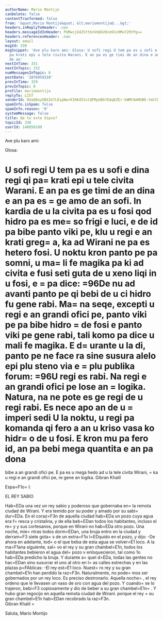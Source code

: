 ```yaml
---
authorName: Mario Montijo
canDelete: false
contentTrasformed: false
from: '&quot;Mario Montijo&quot; &lt;mariomontijo@...&gt;'
headers.inReplyToHeader: .nan
headers.messageIdInHeader: PGMwcjU4ZSttbnVmQGVHcm91cHMuY29tPg==
headers.referencesHeader: .nan
layout: email
msgId: 330
msgSnippet: 'Ave plu karo ami: Glosa: U sofi regi U tem pa es u sofi e dina regi qi
  pa krati epi u tele civita Warani. E an pa es ge timi de an dina e an pa es ge amo
  de an'
nextInTime: 331
nextInTopic: 332
numMessagesInTopic: 6
postDate: '1076959310'
prevInTime: 329
prevInTopic: 0
profile: mariomontijo
replyTo: LIST
senderId: 0UaQ0oyDBX2G7LDipWwrKIKKd5IxlQPRpUBkYEAqKZEr-kWMC6mMUBD-tmCCbL99pP9qREuxz3rj1jAVzsOeyuHbNPHv2D9VcbwDKgiIFA
spamInfo.isSpam: false
spamInfo.reason: '0'
systemMessage: false
title: Qe tu este dipso?
topicId: 330
userId: 146050109
---
```


Ave plu karo ami:

Glosa:

U sofi regi
U tem pa es u sofi e dina regi qi pa=
 krati epi u tele civita Warani. 
E an pa es ge timi de an dina e an pa es =
ge amo de an sofi.
In kardia de u la civita pa es u fosi qod hidro pa es me=
so frigi e 
luci, e de id pa bibe panto viki pe, klu u regi e an krati greg=
a, ka 
ad Wirani ne pa es hetero fosi.
U noktu kron panto pe pa somni, u ma=
li fe magika pa ki ad civita e 
fusi seti guta de u xeno liqi in u fosi, e =
pa dice:
=96De nu ad avanti panto pe qi bebi de u ci hidro fu gene rabi.
Ma=
na seqe, excepti u regi e an grandi ofici pe, panto viki pe pa bibe 
hidro =
de fosi e panto viki pe gene rabi, tali komo pa dice u mali fe 
magika.
E d=
urante u la di, panto pe ne face ra sine susura alelo epi plu 
steno via e =
plu publika forum:
=96U regi es rabi. Na regi e an grandi ofici pe lose an =
logika. Natura, 
na ne pote es ge regi de u regi rabi. Es nece apo an de u =
imperi sedi
U la noktu, u regi pa komanda qi fero a an u kriso vasa ko hidr=
o de u 
fosi. E kron mu pa fero id, an pa bebi mega quantita e an pa dona 
=
bibe a an grandi ofici pe.
E pa es u mega hedo ad u la tele civita Wirani, =
ka u regi e an grandi 
ofici pe, re gene an logika.
Gibran Khalil

Espa=F1o=
l:
 
EL REY SABIO

Hab=EDa una vez un rey sabio y poderoso que gobernaba en=
 la remota 
ciudad de Wirani. Y era temido por su poder y amado por su sabi=
dur=EDa. 
En el coraz=F3n de aquella ciudad hab=EDa un pozo cuya agua era f=
resca y 
cristalina, y de ella beb=EDan todos los habitantes, incluso el re=
y y 
sus cortesanos, porque en Wirani no hab=EDa otro pozo. 
Una noche, mie=
ntras todos dorm=EDan, una bruja entro en la ciudad y 
derram=F3 siete gota=
s de un extra=F1o l=EDquido en el pozo, y dijo: 
-De ahora en adelante, tod=
o el que beba de esta agua se volver=E1 loco. 
A la ma=F1ana siguiente, sal=
vo el rey y su gran chambel=E1n, todos los 
habitantes bebieron el agua del=
 pozo v enloquecieron, tal como 1o 
hab=EDa predicho la bruja. 
Y durante a=
quel d=EDa, todas las gentes no hac=EDan sino susurrar el uno 
al otro en l=
as calles estrechas y en las plazas p=FAblicas: 
-El rey est=E1 loco. Nuest=
ro rey y su gran chambel=E1n han perdido la 
raz=F3n. Naturalmente, no pode=
mos ser gobernados por un rey loco. Es 
preciso destronarlo. 
Aquella noche=
, el rey ordeno que le llevasen un vaso de oro con agua 
del pozo. Y cuando=
 se lo trajeron, bebi=F3 copiosamente y dio de beber 
a su gran chambel=E1n=
. 
Y hubo gran regocijo en aquella remota ciudad de Wirani. porque el 
rey =
su gran chambel=E1n hab=EDan recobrado la raz=F3n.  
Gibran Khalil         =
    

Saluta,
Mario Montijo



